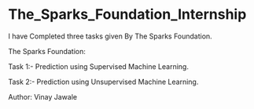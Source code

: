 # The_Sparks_Foundation_Internship
I have Completed three tasks given By The Sparks Foundation.


The Sparks Foundation: 


Task 1:- Prediction using Supervised Machine Learning.


Task 2:- Prediction using Unsupervised Machine Learning.


Author: Vinay Jawale
